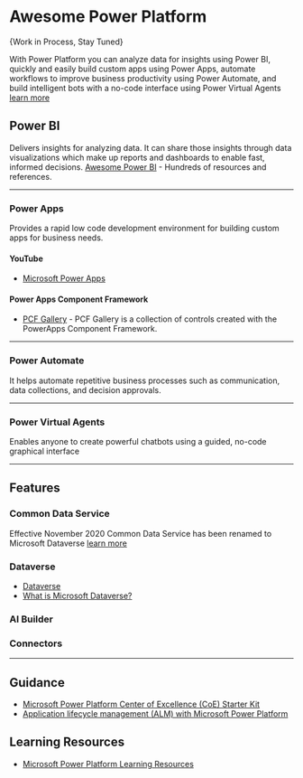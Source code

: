 # Awesome Power Platform
{Work in Process, Stay Tuned}

With Power Platform you can analyze data for insights using Power BI, quickly and easily build custom apps using Power Apps, automate workflows to improve business productivity using Power Automate, and build intelligent bots with a no-code interface using Power Virtual Agents [learn more](https://docs.microsoft.com/en-us/power-platform/)


## Power BI
Delivers insights for analyzing data. It can share those insights through data visualizations which make up reports and dashboards to enable fast, informed decisions.
[Awesome Power BI](https://github.com/NajiElKotob/Awesome-Power-BI) - Hundreds of resources and references.

-----


### Power Apps
Provides a rapid low code development environment for building custom apps for business needs.

#### YouTube
* [Microsoft Power Apps](https://www.youtube.com/channel/UCGfWR2ekfRFckLjev6eQYLg)

#### Power Apps Component Framework
* [PCF Gallery](https://pcf.gallery) - PCF Gallery is a collection of controls created with the PowerApps Component Framework.

-----

### Power Automate
It helps automate repetitive business processes such as communication, data collections, and decision approvals.

-----

### Power Virtual Agents
Enables anyone to create powerful chatbots using a guided, no-code graphical interface

-----

## Features

### Common Data Service
Effective November 2020 Common Data Service has been renamed to Microsoft Dataverse [learn more](https://aka.ms/PAuAppBlog)

### Dataverse
* [Dataverse](https://powerplatform.microsoft.com/en-us/dataverse/)
* [What is Microsoft Dataverse?](https://docs.microsoft.com/en-us/powerapps/maker/data-platform/data-platform-intro)


### AI Builder

### Connectors 

----

## Guidance
* [Microsoft Power Platform Center of Excellence (CoE) Starter Kit](https://docs.microsoft.com/en-us/power-platform/guidance/coe/starter-kit)
* [Application lifecycle management (ALM) with Microsoft Power Platform](https://docs.microsoft.com/en-us/power-platform/alm/)

## Learning Resources
* [Microsoft Power Platform Learning Resources](https://powerapps.microsoft.com/en-us/blog/microsoft-powerapps-learning-resources/)
